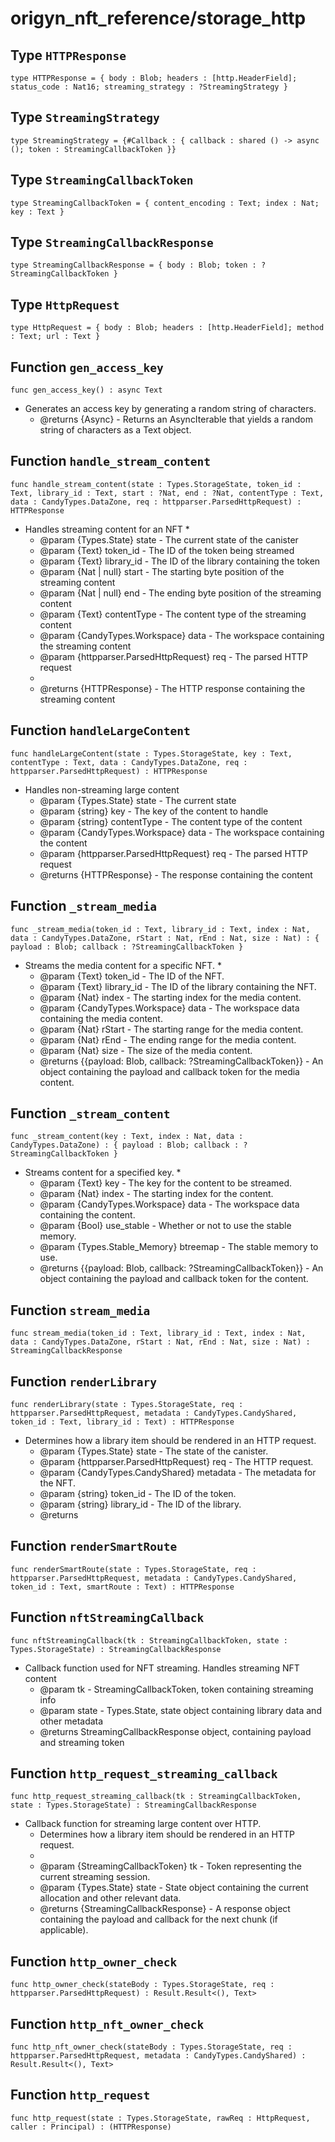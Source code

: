 # origyn_nft_reference/storage_http

## Type `HTTPResponse`
``` motoko no-repl
type HTTPResponse = { body : Blob; headers : [http.HeaderField]; status_code : Nat16; streaming_strategy : ?StreamingStrategy }
```


## Type `StreamingStrategy`
``` motoko no-repl
type StreamingStrategy = {#Callback : { callback : shared () -> async (); token : StreamingCallbackToken }}
```


## Type `StreamingCallbackToken`
``` motoko no-repl
type StreamingCallbackToken = { content_encoding : Text; index : Nat; key : Text }
```


## Type `StreamingCallbackResponse`
``` motoko no-repl
type StreamingCallbackResponse = { body : Blob; token : ?StreamingCallbackToken }
```


## Type `HttpRequest`
``` motoko no-repl
type HttpRequest = { body : Blob; headers : [http.HeaderField]; method : Text; url : Text }
```


## Function `gen_access_key`
``` motoko no-repl
func gen_access_key() : async Text
```

* Generates an access key by generating a random string of characters.
    * @returns {Async<Text>} - Returns an AsyncIterable that yields a random string of characters as a Text object.

## Function `handle_stream_content`
``` motoko no-repl
func handle_stream_content(state : Types.StorageState, token_id : Text, library_id : Text, start : ?Nat, end : ?Nat, contentType : Text, data : CandyTypes.DataZone, req : httpparser.ParsedHttpRequest) : HTTPResponse
```

* Handles streaming content for an NFT
    *
    * @param {Types.State} state - The current state of the canister
    * @param {Text} token_id - The ID of the token being streamed
    * @param {Text} library_id - The ID of the library containing the token
    * @param {Nat | null} start - The starting byte position of the streaming content
    * @param {Nat | null} end - The ending byte position of the streaming content
    * @param {Text} contentType - The content type of the streaming content
    * @param {CandyTypes.Workspace} data - The workspace containing the streaming content
    * @param {httpparser.ParsedHttpRequest} req - The parsed HTTP request
    *
    * @returns {HTTPResponse} - The HTTP response containing the streaming content

## Function `handleLargeContent`
``` motoko no-repl
func handleLargeContent(state : Types.StorageState, key : Text, contentType : Text, data : CandyTypes.DataZone, req : httpparser.ParsedHttpRequest) : HTTPResponse
```

* Handles non-streaming large content
    * @param {Types.State} state - The current state
    * @param {string} key - The key of the content to handle
    * @param {string} contentType - The content type of the content
    * @param {CandyTypes.Workspace} data - The workspace containing the content
    * @param {httpparser.ParsedHttpRequest} req - The parsed HTTP request
    * @returns {HTTPResponse} - The response containing the content

## Function `_stream_media`
``` motoko no-repl
func _stream_media(token_id : Text, library_id : Text, index : Nat, data : CandyTypes.DataZone, rStart : Nat, rEnd : Nat, size : Nat) : { payload : Blob; callback : ?StreamingCallbackToken }
```

* Streams the media content for a specific NFT.
    *
    * @param {Text} token_id - The ID of the NFT.
    * @param {Text} library_id - The ID of the library containing the NFT.
    * @param {Nat} index - The starting index for the media content.
    * @param {CandyTypes.Workspace} data - The workspace data containing the media content.
    * @param {Nat} rStart - The starting range for the media content.
    * @param {Nat} rEnd - The ending range for the media content.
    * @param {Nat} size - The size of the media content.
    * @returns {{payload: Blob, callback: ?StreamingCallbackToken}} - An object containing the payload and callback token for the media content.

## Function `_stream_content`
``` motoko no-repl
func _stream_content(key : Text, index : Nat, data : CandyTypes.DataZone) : { payload : Blob; callback : ?StreamingCallbackToken }
```

* Streams content for a specified key.
    *
    * @param {Text} key - The key for the content to be streamed.
    * @param {Nat} index - The starting index for the content.
    * @param {CandyTypes.Workspace} data - The workspace data containing the content.
    * @param {Bool} use_stable - Whether or not to use the stable memory.
    * @param {Types.Stable_Memory} btreemap - The stable memory to use.
    * @returns {{payload: Blob, callback: ?StreamingCallbackToken}} - An object containing the payload and callback token for the content.

## Function `stream_media`
``` motoko no-repl
func stream_media(token_id : Text, library_id : Text, index : Nat, data : CandyTypes.DataZone, rStart : Nat, rEnd : Nat, size : Nat) : StreamingCallbackResponse
```


## Function `renderLibrary`
``` motoko no-repl
func renderLibrary(state : Types.StorageState, req : httpparser.ParsedHttpRequest, metadata : CandyTypes.CandyShared, token_id : Text, library_id : Text) : HTTPResponse
```

* Determines how a library item should be rendered in an HTTP request.
    * @param {Types.State} state - The state of the canister.
    * @param {httpparser.ParsedHttpRequest} req - The HTTP request.
    * @param {CandyTypes.CandyShared} metadata - The metadata for the NFT.
    * @param {string} token_id - The ID of the token.
    * @param {string} library_id - The ID of the library.
    * @returns

## Function `renderSmartRoute`
``` motoko no-repl
func renderSmartRoute(state : Types.StorageState, req : httpparser.ParsedHttpRequest, metadata : CandyTypes.CandyShared, token_id : Text, smartRoute : Text) : HTTPResponse
```


## Function `nftStreamingCallback`
``` motoko no-repl
func nftStreamingCallback(tk : StreamingCallbackToken, state : Types.StorageState) : StreamingCallbackResponse
```

* Callback function used for NFT streaming. Handles streaming NFT content
    * @param tk - StreamingCallbackToken, token containing streaming info
    * @param state - Types.State, state object containing library data and other metadata
    * @returns StreamingCallbackResponse object, containing payload and streaming token

## Function `http_request_streaming_callback`
``` motoko no-repl
func http_request_streaming_callback(tk : StreamingCallbackToken, state : Types.StorageState) : StreamingCallbackResponse
```

* Callback function for streaming large content over HTTP.
    * Determines how a library item should be rendered in an HTTP request.
    *
    * @param {StreamingCallbackToken} tk - Token representing the current streaming session.
    * @param {Types.State} state - State object containing the current allocation and other relevant data.
    * @returns {StreamingCallbackResponse} - A response object containing the payload and callback for the next chunk (if applicable).

## Function `http_owner_check`
``` motoko no-repl
func http_owner_check(stateBody : Types.StorageState, req : httpparser.ParsedHttpRequest) : Result.Result<(), Text>
```


## Function `http_nft_owner_check`
``` motoko no-repl
func http_nft_owner_check(stateBody : Types.StorageState, req : httpparser.ParsedHttpRequest, metadata : CandyTypes.CandyShared) : Result.Result<(), Text>
```


## Function `http_request`
``` motoko no-repl
func http_request(state : Types.StorageState, rawReq : HttpRequest, caller : Principal) : (HTTPResponse)
```

